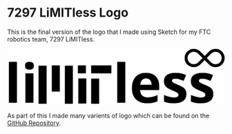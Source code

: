 # 7297 LiMITless Logo

This is the final version of the logo that I made using Sketch for my FTC robotics team, 7297 LiMITless.

![7297 LiMITless](https://raw.githubusercontent.com/kunalbotla/7297-limitless-logo/10715bb8520e85a2399cc649effc83051485d5f0/Final%20Limitless%20Logo%20Pack%20Export%20%5B20191223%5D/Black%20Text/Limitless_Black_Black/Limitless_Black_Black_SVG.svg)

As part of this I made many varients of logo which can be found on the [GitHub Repository](https://github.com/kunalbotla/7297-limitless-logo/).
